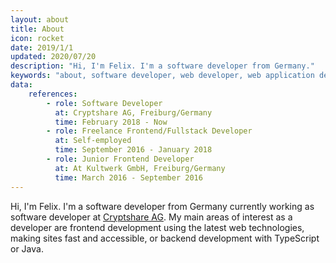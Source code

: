 ```yaml
---
layout: about
title: About
icon: rocket
date: 2019/1/1
updated: 2020/07/20
description: "Hi, I'm Felix. I'm a software developer from Germany."
keywords: "about, software developer, web developer, web application developer"
data:
    references:
        - role: Software Developer
          at: Cryptshare AG, Freiburg/Germany
          time: February 2018 - Now
        - role: Freelance Frontend/Fullstack Developer
          at: Self-employed
          time: September 2016 - January 2018
        - role: Junior Frontend Developer
          at: At Kultwerk GmbH, Freiburg/Germany
          time: March 2016 - September 2016
---
```


Hi, I'm Felix.
I'm a software developer from Germany currently working as software developer at [Cryptshare AG](https://www.cryptshare.com/).
My main areas of interest as a developer are frontend development using the latest web technologies, making sites fast and accessible, or backend development with TypeScript or Java.
